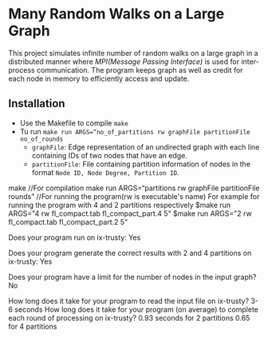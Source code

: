 # Many Random Walks on a Large Graph
This project simulates infinite number of random walks on a large graph in a distributed manner where _MPI(Message Passing Interface)_ is used for inter-process communication. The program keeps graph as well as credit for each node in memory to efficiently access and update.

## Installation
- Use the Makefile to compile `make`
- Tu run `make run ARGS=“no_of_partitions rw graphFile partitionFile no_of_rounds`
    - `graphFile`: Edge representation of an undirected graph with each line containing IDs of two nodes that have an edge.
    - `partitionFile`: File containing partition information of nodes in the format `Node ID, Node Degree, Partition ID`.


make   //For compilation
make run ARGS=“partitions rw graphFile partitionFile rounds”  //For running the program(rw is executable's name)
For example for running the program with 4 and 2 partitions respectively
$make run ARGS="4 rw fl_compact.tab fl_compact_part.4 5"
$make run ARGS="2 rw fl_compact.tab fl_compact_part.2 5"

Does your program run on ix-trusty: Yes

Does your program generate the correct results with 2 and 4 partitions on ix-trusty: Yes

Does your program have a limit for the number of nodes in the input graph? No

How long does it take for your program to read the input file on ix-trusty?
3-6 seconds
How long does it take for your program (on average) to complete each round of processing on ix-trusty?
0.93 seconds for 2 partitions
0.65 for 4 partitions